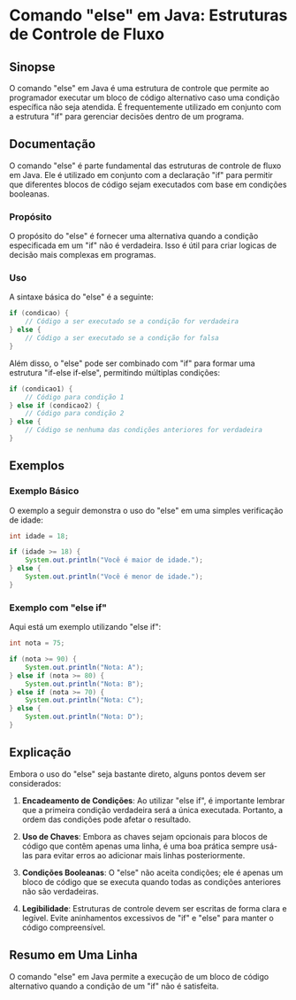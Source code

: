 <!--
Meta Description: # Comando "else" em Java: Estruturas de Controle de Fluxo ## Sinopse O comando "else" em Java é uma estrutura de controle que permite ao programador e...
Meta Keywords: else, código, para, java, uma
-->

# Comando "else" em Java: Estruturas de Controle de Fluxo

## Sinopse
O comando "else" em Java é uma estrutura de controle que permite ao programador executar um bloco de código alternativo caso uma condição específica não seja atendida. É frequentemente utilizado em conjunto com a estrutura "if" para gerenciar decisões dentro de um programa.

## Documentação
O comando "else" é parte fundamental das estruturas de controle de fluxo em Java. Ele é utilizado em conjunto com a declaração "if" para permitir que diferentes blocos de código sejam executados com base em condições booleanas.

### Propósito
O propósito do "else" é fornecer uma alternativa quando a condição especificada em um "if" não é verdadeira. Isso é útil para criar logicas de decisão mais complexas em programas.

### Uso
A sintaxe básica do "else" é a seguinte:

```java
if (condicao) {
    // Código a ser executado se a condição for verdadeira
} else {
    // Código a ser executado se a condição for falsa
}
```

Além disso, o "else" pode ser combinado com "if" para formar uma estrutura "if-else if-else", permitindo múltiplas condições:

```java
if (condicao1) {
    // Código para condição 1
} else if (condicao2) {
    // Código para condição 2
} else {
    // Código se nenhuma das condições anteriores for verdadeira
}
```

## Exemplos
### Exemplo Básico
O exemplo a seguir demonstra o uso do "else" em uma simples verificação de idade:

```java
int idade = 18;

if (idade >= 18) {
    System.out.println("Você é maior de idade.");
} else {
    System.out.println("Você é menor de idade.");
}
```

### Exemplo com "else if"
Aqui está um exemplo utilizando "else if":

```java
int nota = 75;

if (nota >= 90) {
    System.out.println("Nota: A");
} else if (nota >= 80) {
    System.out.println("Nota: B");
} else if (nota >= 70) {
    System.out.println("Nota: C");
} else {
    System.out.println("Nota: D");
}
```

## Explicação
Embora o uso do "else" seja bastante direto, alguns pontos devem ser considerados:

1. **Encadeamento de Condições**: Ao utilizar "else if", é importante lembrar que a primeira condição verdadeira será a única executada. Portanto, a ordem das condições pode afetar o resultado.

2. **Uso de Chaves**: Embora as chaves sejam opcionais para blocos de código que contêm apenas uma linha, é uma boa prática sempre usá-las para evitar erros ao adicionar mais linhas posteriormente.

3. **Condições Booleanas**: O "else" não aceita condições; ele é apenas um bloco de código que se executa quando todas as condições anteriores não são verdadeiras.

4. **Legibilidade**: Estruturas de controle devem ser escritas de forma clara e legível. Evite aninhamentos excessivos de "if" e "else" para manter o código compreensível.

## Resumo em Uma Linha
O comando "else" em Java permite a execução de um bloco de código alternativo quando a condição de um "if" não é satisfeita.